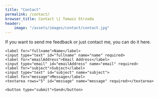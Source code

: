 ```yaml
---
title: "Contact"
permalink: /contact/
browser_title: Contact \| Tomasz Strzoda
header:
    image: "/assets/images/contact/contact.jpg"
---
```


If you want to send me feedback or just contact me, you can do it here.

<form action="https://formsubmit.co/el/huzepo" method="POST">
    <input type="text" name="_honey" style="display:none">
    <input type="hidden" name="_next" value="https://tomaszstrzoda.com/contact/thankyou/">
    <input type="hidden" name="_subject" value="New submission!">

    <label for="fullname">Name</label>
    <input type="text" id="fullname" name="name" required>
    <label for="emailAddress">Email Address</label>
    <input type="email" id="emailAddress" name="email" required>
    <label for="subject">Subject</label>
    <input type="text" id="subject" name="subject">
    <label for="message">Message</label>
    <textarea rows="5" id="message" name="message" required></textarea>
    
    <button type="submit">Send</button>
</form>